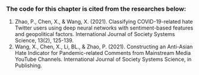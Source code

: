 ### The code for this chapter is cited from the researches below:
1. Zhao, P., Chen, X., & Wang, X. (2021). Classifying COVID-19-related hate Twitter users using deep neural networks with sentiment-based features and geopolitical factors. International Journal of Society Systems Science, 13(2), 125-139.
2. Wang, X., Chen, X., Li, BL., & Zhao, P. (2021). Constructing an Anti-Asian Hate Indicator for Pandemic-related Comments from Mainstream Media YouTube Channels. International Journal of Society Systems Science, in Publishing.

